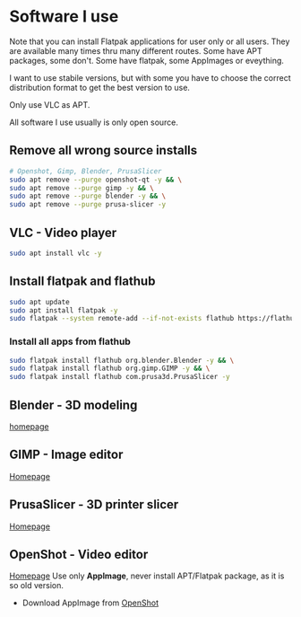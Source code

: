 # Software I use
Note that you can install Flatpak applications for user only or all users.
They are available many times thru many different routes. Some have APT packages, some don't. Some have flatpak, some AppImages or eveything.

I want to use stabile versions, but with some you have to choose the correct distribution format to get the best version to use.

Only use VLC as APT.

All software I use usually is only open source.

## Remove all wrong source installs
```bash
# Openshot, Gimp, Blender, PrusaSlicer
sudo apt remove --purge openshot-qt -y && \
sudo apt remove --purge gimp -y && \
sudo apt remove --purge blender -y && \
sudo apt remove --purge prusa-slicer -y
```

## VLC - Video player
```bash
sudo apt install vlc -y
```

## Install flatpak and flathub
```bash
sudo apt update
sudo apt install flatpak -y
sudo flatpak --system remote-add --if-not-exists flathub https://flathub.org/repo/flathub.flatpakrepo
```

### Install all apps from flathub
```bash
sudo flatpak install flathub org.blender.Blender -y && \
sudo flatpak install flathub org.gimp.GIMP -y && \
sudo flatpak install flathub com.prusa3d.PrusaSlicer -y
```
## Blender - 3D modeling
[homepage](https://www.blender.org/)

## GIMP - Image editor
[Homepage](https://www.gimp.org/)

## PrusaSlicer - 3D printer slicer
[Homepage](https://www.prusa3d.com/prusaslicer/)

## OpenShot - Video editor
[Homepage](https://www.openshot.org/)
Use only **AppImage**, never install APT/Flatpak package, as it is so old version.
- Download AppImage from [OpenShot](https://www.openshot.org/download/)
